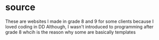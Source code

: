 # source
These are websites I made in grade 8 and 9 for some clients because I loved coding in DD Although, I wasn't introduced to programming after grade 8 whcih is the reason why some are basically templates
